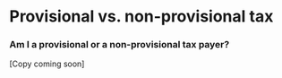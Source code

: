 # Provisional vs. non-provisional tax

### Am I a provisional or a non-provisional tax payer?&#x20;

\[Copy coming soon]
